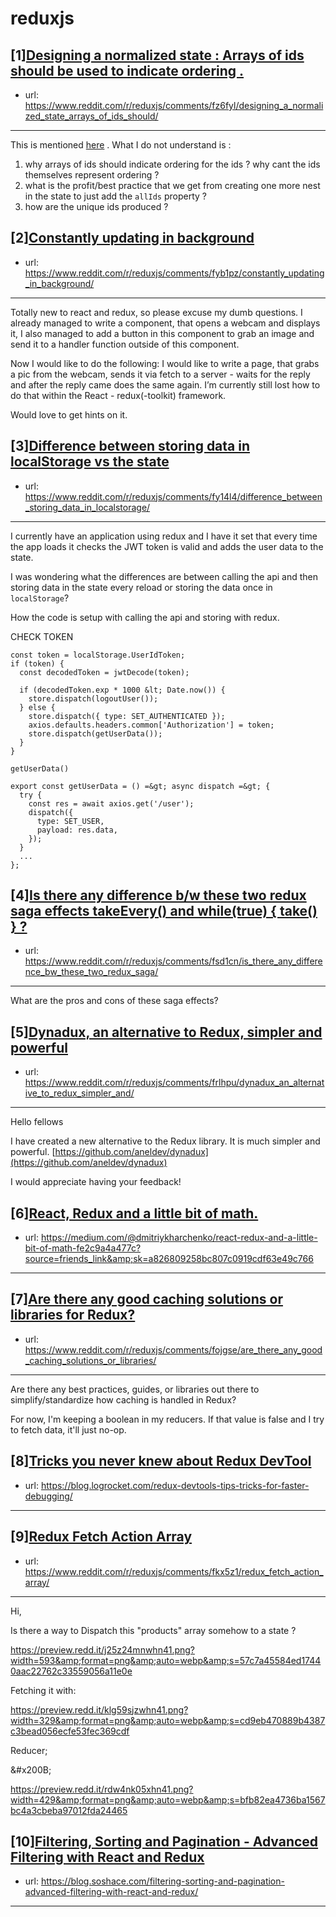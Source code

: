 # reduxjs
## [1][Designing a normalized state : Arrays of ids should be used to indicate ordering .](https://www.reddit.com/r/reduxjs/comments/fz6fyl/designing_a_normalized_state_arrays_of_ids_should/)
- url: https://www.reddit.com/r/reduxjs/comments/fz6fyl/designing_a_normalized_state_arrays_of_ids_should/
---
This is mentioned [here](https://redux.js.org/recipes/structuring-reducers/normalizing-state-shape/#designing-a-normalized-state) . What I do not understand is :

1. why arrays of ids should indicate ordering for the ids ? why cant the ids themselves represent ordering ?
2. what is the profit/best practice that we get from creating one more nest in the state to just add the `allIds` property ?
3. how are the unique ids produced ?
## [2][Constantly updating in background](https://www.reddit.com/r/reduxjs/comments/fyb1pz/constantly_updating_in_background/)
- url: https://www.reddit.com/r/reduxjs/comments/fyb1pz/constantly_updating_in_background/
---
Totally new to react and redux, so please excuse my dumb questions.
I already managed to write a component, that opens a webcam and displays it, I also managed to add a button in this component to grab an image and send it to a handler function outside of this component.

Now I would like to do the following: I would like to write a page, that grabs a pic from the webcam, sends it via fetch to a server - waits for the reply and after the reply came does the same again. I’m currently still lost how to do that within the React - redux(-toolkit) framework.

Would love to get hints on it.
## [3][Difference between storing data in localStorage vs the state](https://www.reddit.com/r/reduxjs/comments/fy14l4/difference_between_storing_data_in_localstorage/)
- url: https://www.reddit.com/r/reduxjs/comments/fy14l4/difference_between_storing_data_in_localstorage/
---
I currently have an application using redux and I have it set that every time the app loads it checks the JWT token is valid and adds the user data to the state.

I was wondering what the differences are between calling the api and then storing data in the state every reload or storing the data once in `localStorage`? 

How the code is setup with calling the api and storing with redux. 

CHECK TOKEN
```
const token = localStorage.UserIdToken;
if (token) {
  const decodedToken = jwtDecode(token);

  if (decodedToken.exp * 1000 &lt; Date.now()) {
    store.dispatch(logoutUser());
  } else {
    store.dispatch({ type: SET_AUTHENTICATED });
    axios.defaults.headers.common['Authorization'] = token;
    store.dispatch(getUserData());
  }
}
```
`getUserData()`
```
export const getUserData = () =&gt; async dispatch =&gt; {
  try {
    const res = await axios.get('/user');
    dispatch({
      type: SET_USER,
      payload: res.data,
    });
  } 
  ...
};
```
## [4][Is there any difference b/w these two redux saga effects takeEvery() and while(true) { take() } ?](https://www.reddit.com/r/reduxjs/comments/fsd1cn/is_there_any_difference_bw_these_two_redux_saga/)
- url: https://www.reddit.com/r/reduxjs/comments/fsd1cn/is_there_any_difference_bw_these_two_redux_saga/
---
What are the pros and cons of these saga effects?
## [5][Dynadux, an alternative to Redux, simpler and powerful](https://www.reddit.com/r/reduxjs/comments/frlhpu/dynadux_an_alternative_to_redux_simpler_and/)
- url: https://www.reddit.com/r/reduxjs/comments/frlhpu/dynadux_an_alternative_to_redux_simpler_and/
---
Hello fellows

I have created a new alternative to the Redux library. It is much simpler and powerful. [https://github.com/aneldev/dynadux](https://github.com/aneldev/dynadux)

I would appreciate having your feedback!
## [6][React, Redux and a little bit of math.](https://www.reddit.com/r/reduxjs/comments/fozpe4/react_redux_and_a_little_bit_of_math/)
- url: https://medium.com/@dmitriykharchenko/react-redux-and-a-little-bit-of-math-fe2c9a4a477c?source=friends_link&amp;sk=a826809258bc807c0919cdf63e49c766
---

## [7][Are there any good caching solutions or libraries for Redux?](https://www.reddit.com/r/reduxjs/comments/fojgse/are_there_any_good_caching_solutions_or_libraries/)
- url: https://www.reddit.com/r/reduxjs/comments/fojgse/are_there_any_good_caching_solutions_or_libraries/
---
Are there any best practices, guides, or libraries out there to simplify/standardize how caching is handled in Redux?

For now, I'm keeping a boolean in my reducers. If that value is false and I try to fetch data, it'll just no-op.
## [8][Tricks you never knew about Redux DevTool](https://www.reddit.com/r/reduxjs/comments/fkyd85/tricks_you_never_knew_about_redux_devtool/)
- url: https://blog.logrocket.com/redux-devtools-tips-tricks-for-faster-debugging/
---

## [9][Redux Fetch Action Array](https://www.reddit.com/r/reduxjs/comments/fkx5z1/redux_fetch_action_array/)
- url: https://www.reddit.com/r/reduxjs/comments/fkx5z1/redux_fetch_action_array/
---
Hi,  


Is there a way to Dispatch this "products" array somehow to a state ?   


https://preview.redd.it/j25z24mnwhn41.png?width=593&amp;format=png&amp;auto=webp&amp;s=57c7a45584ed17440aac22762c33559056a11e0e

Fetching it with:  


https://preview.redd.it/klg59sjzwhn41.png?width=329&amp;format=png&amp;auto=webp&amp;s=cd9eb470889b4387c3bead056ecfe53fec369cdf

Reducer;

&amp;#x200B;

https://preview.redd.it/rdw4nk05xhn41.png?width=429&amp;format=png&amp;auto=webp&amp;s=bfb82ea4736ba1567bc4a3cbeba97012fda24465
## [10][Filtering, Sorting and Pagination - Advanced Filtering with React and Redux](https://www.reddit.com/r/reduxjs/comments/fkmm0a/filtering_sorting_and_pagination_advanced/)
- url: https://blog.soshace.com/filtering-sorting-and-pagination-advanced-filtering-with-react-and-redux/
---

